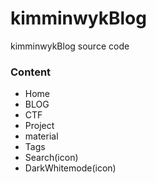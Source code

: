# kimminwykBlog

kimminwykBlog source code

### Content

+ Home
+ BLOG
+ CTF
+ Project
+ material
+ Tags
+ Search(icon)
+ DarkWhitemode(icon)
